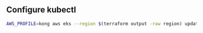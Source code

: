 ## Configure kubectl

```bash
AWS_PROFILE=kong aws eks --region $(terraform output -raw region) update-kubeconfig --name $(terraform output -raw cluster_name)
```
